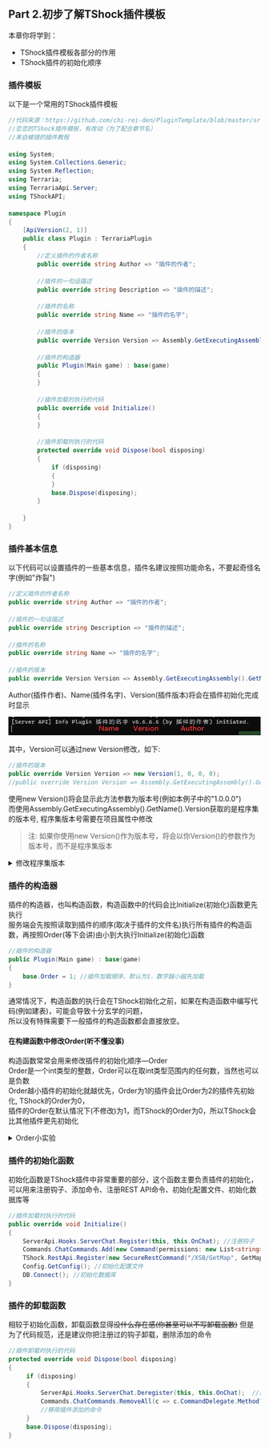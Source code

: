## Part 2.初步了解TShock插件模板​

本章你将学到：  

* TShock插件模板各部分的作用
* TShock插件的初始化顺序

### 插件模板​

以下是一个常用的TShock插件模板



```csharp
//代码来源：https://github.com/chi-rei-den/PluginTemplate/blob/master/src/PluginTemplate/Program.cs
//恋恋的TShock插件模板，有改动（为了配合章节名）
//来自棱镜的插件教程

using System;
using System.Collections.Generic;
using System.Reflection;
using Terraria;
using TerrariaApi.Server;
using TShockAPI;

namespace Plugin
{
    [ApiVersion(2, 1)]
    public class Plugin : TerrariaPlugin
    {
        //定义插件的作者名称
        public override string Author => "插件的作者";

        //插件的一句话描述
        public override string Description => "插件的描述";

        //插件的名称
        public override string Name => "插件的名字";

        //插件的版本
        public override Version Version => Assembly.GetExecutingAssembly().GetName().Version;

        //插件的构造器
        public Plugin(Main game) : base(game)
        {
        }

        //插件加载时执行的代码
        public override void Initialize()
        {
        }
        
        //插件卸载时执行的代码
        protected override void Dispose(bool disposing)
        {
            if (disposing)
            {
            }
            base.Dispose(disposing);
        }

    }
}
```





### 插件基本信息​
以下代码可以设置插件的一些基本信息，插件名建议按照功能命名，不要起奇怪名字\(例如"炸裂"\)  



```csharp
//定义插件的作者名称
public override string Author => "插件的作者";

//插件的一句话描述
public override string Description => "插件的描述";

//插件的名称
public override string Name => "插件的名字";

//插件的版本
public override Version Version => Assembly.GetExecutingAssembly().GetName().Version;
```

Author\(插件作者\)、Name\(插件名字\)、Version\(插件版本\)将会在插件初始化完成时显示  

![1693020601153.png](Resourse/6526_0d62fb22e43fa3980efba17731fe70e6.png "1693020601153.png")

  
其中，Version可以通过new Version修改，如下:  



```csharp
//插件的版本
public override Version Version => new Version(1, 0, 0, 0);
//public override Version Version => Assembly.GetExecutingAssembly().GetName().Version;
```

使用new Version\(\)将会显示此方法参数为版本号\(例如本例子中的"1.0.0.0"\)  
而使用Assembly.GetExecutingAssembly\(\).GetName\(\).Version获取的是程序集的版本号, 程序集版本号需要在项目属性中修改  

> 注: 如果你使用new Version\(\)作为版本号，将会以你Version\(\)的参数作为版本号，而不是程序集版本

<details>
  <summary>修改程序集版本</summary>
  1.右键解决方案资源管理器中的项目\(这里是HelloWorld\),然后点击属性  
    <img src="Resourse/6521_17b2fe13121894c2606b5672953c284f.png" alt="图片描述">
    <img src="Resourse/6522_163749ccba0554c69e60e62fa4e3d10f.png" alt="图片描述">
    2.在属性选项卡中依次找到包—常规—程序集版本  
    <img src="Resourse/6524_2ef29be4606e5e50751e678d992fb50d.png" alt="图片描述">
    3.修改程序集版本即可
</details>



### 插件的构造器​

插件的构造器，也叫构造函数，构造函数中的代码会比Initialize\(初始化\)函数更先执行  
服务端会先按照读取到插件的顺序\(取决于插件的文件名\)执行所有插件的构造函数，再按照Order\(等下会讲\)由小到大执行Initialize\(初始化\)函数  



```csharp
//插件的构造器
public Plugin(Main game) : base(game)
{
    base.Order = 1; //插件加载顺序，默认为1，数字越小越先加载
}
```

通常情况下，构造函数的执行会在TShock初始化之前，如果在构造函数中编写代码\(例如建表\)，可能会导致十分玄学的问题，  
所以没有特殊需要下一般插件的构造函数都会直接放空。  

#### 在构建函数中修改Order\(听不懂没事\)

构造函数常常会用来修改插件的初始化顺序—Order  
Order是一个int类型的整数，Order可以在取int类型范围内的任何数，当然也可以是负数  
Order越小插件的初始化就越优先，Order为1的插件会比Order为2的插件先初始化, TShock的Order为0，  
插件的Order在默认情况下\(不修改\)为1，而TShock的Order为0，所以TShock会比其他插件更先初始化  

<details>
  <summary>Order小实验</summary>
    1.编写两个插件，在执行构造函数和初始化函数执行时打印文本  
    <img src="Resourse/6530_f7178dea684e463a3906bc89a05dba11.png" alt="图片描述">
    2.重命名并安装插件  
    当Order为1的插件在文件夹中更靠前时\(以文件名排序\)，Order为1的插件的构造函数将会先被执行  
    <img src="Resourse/6533_cc0bdd48046b7012e10c0228eef0ef06.png" alt="图片描述">
    ![1693022440424.png]( "1693022440424.png")
    <img src="Resourse/6534_783aedca561256565fae29db0fba1976.png" alt="图片描述">
    相反，当Order为2的插件在文件夹中更靠前时\(以文件名排序\)，Order为2的插件的构造函数将会先被执行  
    <img src="Resourse/6531_0dc2b5f224e085f63b4aeafb500d8242.png" alt="图片描述">
    <img src="Resourse/6532_81e71b3644e9c1ecc16d404da47c02c3.png" alt="图片描述">
    所以，插件构造函数的执行顺序取决于插件的文件名，与Order无关  
    但是无论文件名如何修改，Order为1的插件总会先初始化，如下图:  
    <img src="Resourse/6535_644e3b83b2095ffdd4efb6fb7cd0a8a1.png" alt="图片描述">
    所以，插件初始化函数的执行顺序取决于Order，与插件的文件名无关
</details>



### 插件的初始化函数​

初始化函数是TShock插件中非常重要的部分，这个函数主要负责插件的初始化，可以用来注册钩子、添加命令、注册REST API命令、初始化配置文件、初始化数据库等  



```csharp
//插件加载时执行的代码
public override void Initialize()
{
    ServerApi.Hooks.ServerChat.Register(this, this.OnChat); //注册钩子
    Commands.ChatCommands.Add(new Command(permissions: new List<string> {""}, cmd: this.Fish, "钓鱼排行")); //添加命令
    TShock.RestApi.Register(new SecureRestCommand("/XSB/GetMap", GetMap, "rest.xsb.admin")); //注册REST API命令
    Config.GetConfig(); //初始化配置文件
    DB.Connect(); //初始化数据库
}
```



### 插件的卸载函数​

相较于初始化函数，卸载函数显得~~没什么存在感\(你甚至可以不写卸载函数\)~~ 
但是为了代码规范，还是建议你把注册过的钩子卸载，删除添加的命令  



```csharp
//插件卸载时执行的代码
protected override void Dispose(bool disposing)
{
     if (disposing)
     {
         ServerApi.Hooks.ServerChat.Deregister(this, this.OnChat);  //卸载钩子
         Commands.ChatCommands.RemoveAll(c => c.CommandDelegate.Method?.DeclaringType?.Assembly == Assembly.GetExecutingAssembly());
         //移除插件添加的命令
     }
     base.Dispose(disposing);
}
```